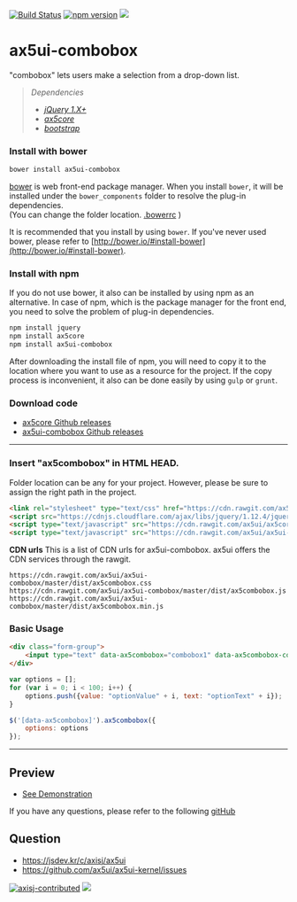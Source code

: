 [![Build Status](https://travis-ci.org/ax5ui/ax5ui-combobox.svg?branch=master)](https://travis-ci.org/ax5ui/ax5ui-combobox)
[![npm version](https://badge.fury.io/js/ax5ui-combobox.svg)](https://badge.fury.io/js/ax5ui-combobox)
[![](https://img.shields.io/npm/dm/ax5ui-combobox.svg)](https://www.npmjs.com/package/ax5ui-combox)

# ax5ui-combobox
"combobox" lets users make a selection from a drop-down list.

> *Dependencies*
> * _[jQuery 1.X+](http://jquery.com/)_
> * _[ax5core](http://ax5.io/ax5core)_
> * _[bootstrap](http://getbootstrap.com/)_


### Install with bower
```sh
bower install ax5ui-combobox
```
[bower](http://bower.io/#install-bower) is web front-end package manager.
When you install `bower`, it will be installed under the `bower_components` folder to resolve the plug-in dependencies.  
(You can change the folder location. [.bowerrc](http://bower.io/docs/config/#bowerrc-specification) )

It is recommended that you install by using `bower`. 
If you've never used bower, please refer to [http://bower.io/#install-bower](http://bower.io/#install-bower).

### Install with npm
If you do not use bower, it also can be installed by using npm as an alternative.
In case of npm, which is the package manager for the front end, you need to solve the problem of plug-in dependencies.

```sh
npm install jquery
npm install ax5core
npm install ax5ui-combobox
```

After downloading the install file of npm, you will need to copy it to the location where you want to use as a resource for the project.
If the copy process is inconvenient, it also can be done easily by using `gulp` or `grunt`.

### Download code
- [ax5core Github releases](https://github.com/ax5ui/ax5core/releases)
- [ax5ui-combobox Github releases](https://github.com/ax5ui/ax5ui-combobox/releases)

* * *

### Insert "ax5combobox" in HTML HEAD.
Folder location can be any for your project. However, please be sure to assign the right path in the project.
```html
<link rel="stylesheet" type="text/css" href="https://cdn.rawgit.com/ax5ui/ax5ui-combobox/master/dist/ax5combobox.css" />
<script src="https://cdnjs.cloudflare.com/ajax/libs/jquery/1.12.4/jquery.min.js"></script>
<script type="text/javascript" src="https://cdn.rawgit.com/ax5ui/ax5core/master/dist/ax5core.min.js"></script>
<script type="text/javascript" src="https://cdn.rawgit.com/ax5ui/ax5ui-combobox/master/dist/ax5combobox.min.js"></script>
```

**CDN urls**
This is a list of CDN urls for ax5ui-combobox. ax5ui offers the CDN services through the rawgit.
```
https://cdn.rawgit.com/ax5ui/ax5ui-combobox/master/dist/ax5combobox.css
https://cdn.rawgit.com/ax5ui/ax5ui-combobox/master/dist/ax5combobox.js
https://cdn.rawgit.com/ax5ui/ax5ui-combobox/master/dist/ax5combobox.min.js
```

### Basic Usage
```html
<div class="form-group">
    <input type="text" data-ax5combobox="combobox1" data-ax5combobox-config='{}'/>
</div>
```
```js
var options = [];
for (var i = 0; i < 100; i++) {
    options.push({value: "optionValue" + i, text: "optionText" + i});
}

$('[data-ax5combobox]').ax5combobox({
    options: options
});
```


***

## Preview
- [See Demonstration](http://ax5.io/ax5ui-combobox/demo/index.html)

If you have any questions, please refer to the following [gitHub](https://github.com/ax5ui/ax5ui-kernel)

## Question
- https://jsdev.kr/c/axisj/ax5ui
- https://github.com/ax5ui/ax5ui-kernel/issues

[![axisj-contributed](https://img.shields.io/badge/AXISJ.com-Contributed-green.svg)](https://github.com/axisj)
![](https://img.shields.io/badge/Seowoo-Mondo&Thomas-red.svg)
